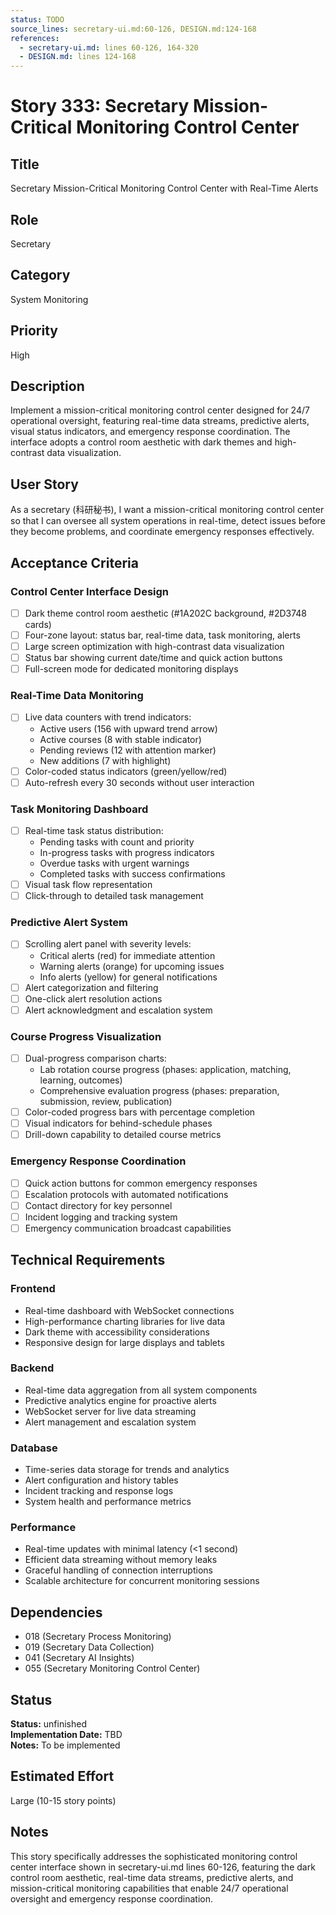 ```yaml
---
status: TODO
source_lines: secretary-ui.md:60-126, DESIGN.md:124-168
references:
  - secretary-ui.md: lines 60-126, 164-320
  - DESIGN.md: lines 124-168
---
```


# Story 333: Secretary Mission-Critical Monitoring Control Center

## Title
Secretary Mission-Critical Monitoring Control Center with Real-Time Alerts

## Role
Secretary

## Category
System Monitoring

## Priority
High

## Description
Implement a mission-critical monitoring control center designed for 24/7 operational oversight, featuring real-time data streams, predictive alerts, visual status indicators, and emergency response coordination. The interface adopts a control room aesthetic with dark themes and high-contrast data visualization.

## User Story
As a secretary (科研秘书), I want a mission-critical monitoring control center so that I can oversee all system operations in real-time, detect issues before they become problems, and coordinate emergency responses effectively.

## Acceptance Criteria

### Control Center Interface Design
- [ ] Dark theme control room aesthetic (#1A202C background, #2D3748 cards)
- [ ] Four-zone layout: status bar, real-time data, task monitoring, alerts
- [ ] Large screen optimization with high-contrast data visualization
- [ ] Status bar showing current date/time and quick action buttons
- [ ] Full-screen mode for dedicated monitoring displays

### Real-Time Data Monitoring
- [ ] Live data counters with trend indicators:
  - Active users (156 with upward trend arrow)
  - Active courses (8 with stable indicator)
  - Pending reviews (12 with attention marker)
  - New additions (7 with highlight)
- [ ] Color-coded status indicators (green/yellow/red)
- [ ] Auto-refresh every 30 seconds without user interaction

### Task Monitoring Dashboard
- [ ] Real-time task status distribution:
  - Pending tasks with count and priority
  - In-progress tasks with progress indicators
  - Overdue tasks with urgent warnings
  - Completed tasks with success confirmations
- [ ] Visual task flow representation
- [ ] Click-through to detailed task management

### Predictive Alert System
- [ ] Scrolling alert panel with severity levels:
  - Critical alerts (red) for immediate attention
  - Warning alerts (orange) for upcoming issues
  - Info alerts (yellow) for general notifications
- [ ] Alert categorization and filtering
- [ ] One-click alert resolution actions
- [ ] Alert acknowledgment and escalation system

### Course Progress Visualization
- [ ] Dual-progress comparison charts:
  - Lab rotation course progress (phases: application, matching, learning, outcomes)
  - Comprehensive evaluation progress (phases: preparation, submission, review, publication)
- [ ] Color-coded progress bars with percentage completion
- [ ] Visual indicators for behind-schedule phases
- [ ] Drill-down capability to detailed course metrics

### Emergency Response Coordination
- [ ] Quick action buttons for common emergency responses
- [ ] Escalation protocols with automated notifications
- [ ] Contact directory for key personnel
- [ ] Incident logging and tracking system
- [ ] Emergency communication broadcast capabilities

## Technical Requirements

### Frontend
- Real-time dashboard with WebSocket connections
- High-performance charting libraries for live data
- Dark theme with accessibility considerations
- Responsive design for large displays and tablets

### Backend
- Real-time data aggregation from all system components
- Predictive analytics engine for proactive alerts
- WebSocket server for live data streaming
- Alert management and escalation system

### Database
- Time-series data storage for trends and analytics
- Alert configuration and history tables
- Incident tracking and response logs
- System health and performance metrics

### Performance
- Real-time updates with minimal latency (<1 second)
- Efficient data streaming without memory leaks
- Graceful handling of connection interruptions
- Scalable architecture for concurrent monitoring sessions

## Dependencies
- 018 (Secretary Process Monitoring)
- 019 (Secretary Data Collection)
- 041 (Secretary AI Insights)
- 055 (Secretary Monitoring Control Center)


## Status
**Status:** unfinished  
**Implementation Date:** TBD  
**Notes:** To be implemented
## Estimated Effort
Large (10-15 story points)

## Notes
This story specifically addresses the sophisticated monitoring control center interface shown in secretary-ui.md lines 60-126, featuring the dark control room aesthetic, real-time data streams, predictive alerts, and mission-critical monitoring capabilities that enable 24/7 operational oversight and emergency response coordination.